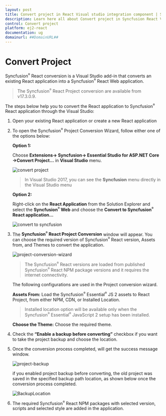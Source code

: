 ```yaml
---
layout: post
title: Convert project in React Visual studio integration component | Syncfusion
description: Learn here all about Convert project in Syncfusion React Visual studio integration component of Syncfusion Essential JS 2 and more.
control: Convert project 
platform: ej2-react
documentation: ug
domainurl: ##DomainURL##
---
```


# Convert Project

Syncfusion<sup style="font-size:70%">&reg;</sup> React conversion is a Visual Studio add-in that converts an existing React application into a Syncfusion<sup style="font-size:70%">&reg;</sup> React Web application.

> The Syncfusion<sup style="font-size:70%">&reg;</sup> React Project conversion are available from v17.3.0.9.

The steps below help you to convert the React application to Syncfusion<sup style="font-size:70%">&reg;</sup> React application through the Visual Studio:

1. Open your existing React application or create a new React application

2. To open the Syncfusion<sup style="font-size:70%">&reg;</sup> Project Conversion Wizard, follow either one of the options below:

    **Option 1:**

    Choose **Extensions-> Syncfusion-> Essential Studio for ASP.NET Core ->Convert Project…** in **Visual Studio** menu.

    ![convert project](images/convert-react-menu.png)

    > In Visual Studio 2017, you can see the **Syncfusion** menu directly in the Visual Studio menu

    **Option 2:**

    Right-click on the **React Application** from the Solution Explorer and select the **Syncfusion<sup style="font-size:70%">&reg;</sup> Web** and choose the **Convert to Syncfusion<sup style="font-size:70%">&reg;</sup> React application...**

    ![convert to syncfusion](images/Convert-react-context.png)

3. The **Syncfusion<sup style="font-size:70%">&reg;</sup> React Project Conversion** window will appear. You can choose the required version of Syncfusion<sup style="font-size:70%">&reg;</sup> React version, Assets from, and Themes to convert the application.

    ![project-conversion-wizard](images/react-conversion-window.PNG)

    > The Syncfusion<sup style="font-size:70%">&reg;</sup> React versions are loaded from published Syncfusion<sup style="font-size:70%">&reg;</sup> React NPM package versions and it requires the internet connectivity.

    The following configurations are used in the Project conversion wizard.

    **Assets From:** Load the Syncfusion<sup style="font-size:70%">&reg;</sup> Essential<sup style="font-size:70%">&reg;</sup> JS 2 assets to React Project, from either NPM, CDN, or Installed Location.

    > Installed location option will be available only when the Syncfusion<sup style="font-size:70%">&reg;</sup> Essential<sup style="font-size:70%">&reg;</sup> JavaScript 2 setup has been installed.

    **Choose the Theme:** Choose the required theme.

4. Check the **“Enable a backup before converting”** checkbox if you want to take the project backup and choose the location.

5. Once the conversion process completed, will get the success message window.

    ![project-backup](images/react-convertion-confirmation.png)

    if you enabled project backup before converting, the old project was saved in the specified backup path location, as shown below once the conversion process completed.

    ![BackupLocation](images/BackupLocation.png)

6. The required Syncfusion<sup style="font-size:70%">&reg;</sup> React NPM packages with selected version, scripts and selected style are added in the application.
